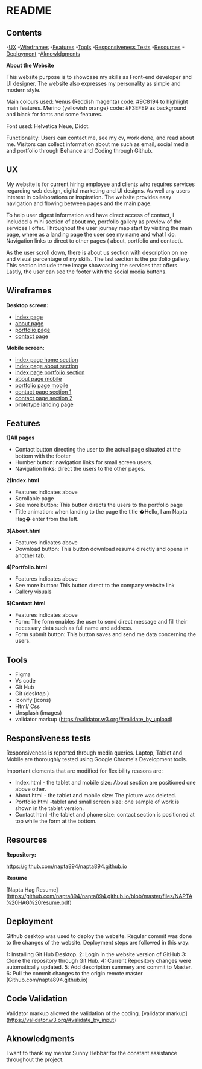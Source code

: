 # README

## Contents

-[UX](https://github.com/napta894/napta894.github.io/blob/master/README.md#ux)
-[Wireframes](https://github.com/napta894/napta894.github.io/blob/master/README.md#wireframes)
-[Features](https://github.com/napta894/napta894.github.io/blob/master/README.md#features)
-[Tools](https://github.com/napta894/napta894.github.io/blob/master/README.md#tools)
-[Responsiveness Tests](https://github.com/napta894/napta894.github.io/blob/master/README.md#responsiveness-tests)
-[Resources](https://github.com/napta894/napta894.github.io/blob/master/README.md#resources)
-[Deployment](https://github.com/napta894/napta894.github.io/blob/master/README.md#resources)
-[Aknowldgments](https://github.com/napta894/napta894.github.io/blob/master/README.md#aknowledgments)

**About the Website** 

This website purpose is to showcase my skills as Front-end developer and UI designer. The website also expresses my personality as simple and modern style. 

Main colours used: Venus (Reddish magenta) code: #9C8194 to highlight main features. 
Merino (yellowish orange} code: #F3EFE9 as background and black for fonts and some features. 

Font used: Helvetica Neue, Didot.

Functionality:
Users can contact me, see my cv, work done, and read about me.  Visitors can collect information about me such as email, social media and portfolio through Behance and Coding through Github.

## UX 

My website is for current hiring employee and clients who requires services regarding web design, digital marketing and UI designs. As well any users interest in collaborations or inspiration. The website provides easy navigation and flowing between pages and the main page. 

To help user digest information and have direct access of contact, I included a mini section of about me, portfolio gallery as preview of the services I offer.  Throughout the user journey map start by visiting the main page, where as a landing page the user see my name and what I do. Navigation links to direct to other pages ( about, portfolio and contact).

As the user scroll down, there is about us section with description on me and visual percentage of my skills. The last section is the portfolio gallery. This section include three image showcasing the services that offers. Lastly, the user can see the footer with the social media buttons.

## Wireframes

**Desktop screen:**
* [index page](https://github.com/napta894/napta894.github.io/blob/8aaaf227aadc9064c20d572316d6c471eae1bae2/files/portfolio-wireframes%20/laptop/index-page.png)
* [about page](https://github.com/napta894/napta894.github.io/blob/master/files/portfolio-wireframes%20/laptop/about-page.png)
* [portfolio page](https://github.com/napta894/napta894.github.io/blob/master/files/portfolio-wireframes%20/laptop/portfolio-page.png)
* [contact page](https://github.com/napta894/napta894.github.io/blob/master/files/portfolio-wireframes%20/laptop/contact-page.png)

**Mobile screen:**
* [index page home section](https://github.com/napta894/napta894.github.io/blob/master/files/portfolio-wireframes%20/phone/index-page-home%20section-mobile.png)
* [index page about section](https://github.com/napta894/napta894.github.io/blob/master/files/portfolio-wireframes%20/phone/index-page-mobile-about-section.png)
* [index page portfolio section](https://github.com/napta894/napta894.github.io/blob/master/files/portfolio-wireframes%20/phone/index-page-mobile-Portfolio%20section.png)
* [about page mobile](https://github.com/napta894/napta894.github.io/blob/master/files/portfolio-wireframes%20/phone/about-page-mobile.png)
* [portfolio page mobile](https://github.com/napta894/napta894.github.io/blob/master/files/portfolio-wireframes%20/phone/portfolio-page-%20mobile.png)
* [contact page section 1](https://github.com/napta894/napta894.github.io/blob/master/files/portfolio-wireframes%20/phone/contact-page-mobile-1.png)
* [contact page section 2](https://github.com/napta894/napta894.github.io/blob/master/files/portfolio-wireframes%20/phone/contact-page-mobile-2.png)
* [prototype landing page](https://github.com/napta894/napta894.github.io/blob/master/files/portfolio-wireframes%20/phone/prototype-landing-page-mobile.jpg)

## Features

**1)All pages**

* Contact button directing the user to the actual page situated at the bottom with the footer
* Humber button: navigation links for small screen users. 
* Navigation links: direct the users to the other pages.

**2)Index.html**
* Features indicates above
* Scrollable page
* See more button: This button directs the users to the portfolio page
* Title animation: when landing to the page the title �Hello, I am Napta Hag� enter from the left.

**3)About.html**

* Features indicates above
* Download button: This button download resume directly and opens in another tab.

**4)Portfolio.html**

* Features indicates above
* See more button: This button direct to the company website link
* Gallery visuals

**5)Contact.html**

* Features indicates above
* Form: The form enables the user to send direct message and fill their necessary data such as full name and address.
* Form submit button: This button saves and send me data concerning the users.


## Tools

* Figma
* Vs code
* Git Hub
* Git (desktop ) 
* Iconify (icons)
* Html/ Css
* Unsplash (images)
* validator markup (https://validator.w3.org/#validate_by_upload)


## Responsiveness tests

Responsiveness is reported through media queries. Laptop, Tablet and Mobile are thoroughly tested using Google Chrome's Development tools.

Important elements that are modified for flexibility reasons are:

* Index.html - the tablet and mobile size: About section are positioned one above other.
* About.html - the tablet and mobile size: The picture was deleted.
* Portfolio html -tablet and small screen size:  one sample of work is shown in the tablet version.
* Contact html -the tablet and phone size:  contact section is positioned at top while the form at the bottom.

## Resources
 
**Repository:**

https://github.com/napta894/napta894.github.io

**Resume**

[Napta Hag Resume] (https://github.com/napta894/napta894.github.io/blob/master/files/NAPTA%20HAG%20resume.pdf)

## Deployment

Github desktop was used to deploy the website.  Regular commit was done to the changes of the website.
Deployment steps are followed in this way:

1: Installing Git Hub Desktop. 
2: Login in the website version of GitHub
3: Clone the repository through Git Hub.
4: Current Repository changes were  automatically updated.
5: Add description summery and commit to Master.
6: Pull the commit changes to the origin remote master (Github.com/napta894.github.io)


## Code Validation

Validator markup allowed the validation of the coding. [validator markup] (https://validator.w3.org/#validate_by_input)


## Aknowledgments

I want to thank my mentor Sunny Hebbar for the constant assistance throughout the project.












